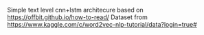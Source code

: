 Simple text level cnn+lstm architecure based on https://offbit.github.io/how-to-read/
Dataset from https://www.kaggle.com/c/word2vec-nlp-tutorial/data?login=true#